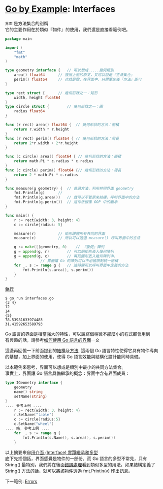 # [Go by Example](../gobyexample.md): Interfaces

`界面` 是方法集合的別稱  
它的主要作用在於類似『物件』的使用，我們還是直接看範例吧。  

``` go
package main

import (
    "fmt"
    "math"
)

type geometry interface {	// 可以想成.....幾何類別
    area() float64		// 按照上面的原文，又可以說是『方法集合』
    perim() float64		// 也就是說，在界面中，只需要定義『方法』即可
}

type rect struct {		// 幾何形狀之一：矩形
    width, height float64
}
type circle struct {		// 幾何形狀之一：圓
    radius float64
}

func (r rect) area() float64 {	// 幾何形狀的方法：面積
    return r.width * r.height
}
func (r rect) perim() float64 {	// 幾何形狀的方法：周長
    return 2*r.width + 2*r.height
}

func (c circle) area() float64 { // 幾何形狀的方法：面積
    return math.Pi * c.radius * c.radius
}
func (c circle) perim() float64 {// 幾何形狀的方法：周長
    return 2 * math.Pi * c.radius
}

func measure(g geometry) {	// 普通方法，利用共同界面 geometry
    fmt.Println(g)		// 
    fmt.Println(g.area())	// 就可以不管原來結構，呼叫界面中的方法
    fmt.Println(g.perim())	// 這作法很像 OOP 中的繼承
}

func main() {
    r := rect{width: 3, height: 4}
    c := circle{radius: 5}

    measure(r)			// 矩形跟圓形有共同的界面
    measure(c)			// 所以可以透過 measure() 呼叫界面中的方法

    g := make([]geometry, 0)	// 『幾何』陣列
    g = append(g, r)		// 可以把矩形丟入幾何陣列
    g = append(g, c)		// 再把圓形丟入幾何陣列中，
				// 界面讓 Go 的陣列可以不必被限制統一結構
    for _, s := range g {	// 這時候可以呼叫界面中定義的方法
        fmt.Println(s.area(), s.perim())
    }
}
```
[執行](http://play.golang.org/p/4wmDCAydC1e)

``` shell
$ go run interfaces.go
{3 4}
12
14
{5}
78.53981633974483
31.41592653589793
```

Go 語言的界面是相當強大的特性，可以說寫個稍微不那麼小的程式都會用到  
有興趣的話，請參考[如何使用 Go 語言的界面](https://jordanorelli.com/post/32665860244/how-to-use-interfaces-in-go)一文  

這邊再回憶一下前面提到的[結構](structs.md)及[方法](methods.md), 這兩個 Go 語言特性使得它具有物件導向的基礎，加上界面的使用，使得 Go 語言效能與結構化設計能同時具備。  

以本範例來思考，界面可以想成是類別中最小的共同方法集合。  
事實上，界面讓 Go 語言具備繼承的概念：界面中含有界面成員：

``` go  
type IGeometry interface {
    geometry
    name() string
    setName(string)
}
.... 參考上例 ....
    r := rect{width: 3, height: 4}
    r.SetName("table")
    c := circle{radius:5}
    c.SetName("wheel")
.... 略, 參考上例 ....
    for _, s := range g {
        fmt.Println(s.Name(), s.area(), s.perim())
    }
```

以上摘要來自[用介面 (Interface) 實踐繼承和多型](https://michaelchen.tech/golang-programming/interface/)  
底下先插個話，界面感覺是物件的一部份，而 Go 語言的多型不常見，只有 String() 最特別，我們將在後面[錯誤處理](error-handling-and-go.md)看到類似多型的用法。如果結構定義了 String() 方法的話，就可以將該物件透過 fmt.Println(v) 印出訊息。  

下一範例: [Errors](errors.md)
